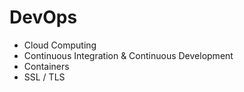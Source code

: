 # DevOps

- Cloud Computing
- Continuous Integration & Continuous Development
- Containers
- SSL / TLS